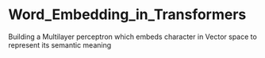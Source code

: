 # Word_Embedding_in_Transformers
Building a Multilayer perceptron which embeds character in Vector space to represent its semantic meaning

